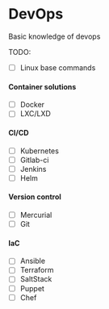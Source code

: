 # DevOps

Basic knowledge of devops


TODO:

- [ ] Linux base commands
#### Container solutions
- [ ] Docker
- [ ] LXC/LXD

#### CI/CD
- [ ] Kubernetes
- [ ] Gitlab-ci
- [ ] Jenkins
- [ ] Helm

#### Version control
- [ ] Mercurial
- [ ] Git

#### IaC
- [ ] Ansible
- [ ] Terraform
- [ ] SaltStack
- [ ] Puppet
- [ ] Chef
